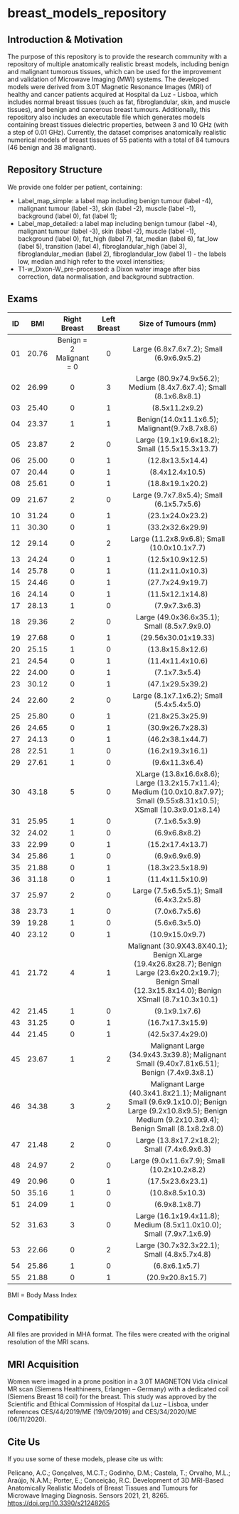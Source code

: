 # breast_models_repository

## Introduction & Motivation ##
The purpose of this repository is to provide the research community with a repository of multiple anatomically realistic breast models, including benign and malignant tumorous tissues, which can be used for the improvement and validation of Microwave Imaging (MWI) systems. The developed models were derived from 3.0T Magnetic Resonance Images (MRI) of healthy and cancer patients acquired at Hospital da Luz - Lisboa, which includes normal breast tissues (such as fat, fibroglandular, skin, and muscle tissues), and benign and cancerous breast tumours. Additionally, this repository also includes an executable file which generates models containing breast tissues dielectric properties, between 3 and 10 GHz (with a step of 0.01 GHz).
Currently, the dataset comprises anatomically realistic numerical models of breast tissues of 55 patients with a total of 84 tumours (46 benign and 38 malignant).

## Repository Structure ##
We provide one folder per patient, containing:

- Label_map_simple: a label map including benign tumour (label -4), malignant tumour (label -3), skin (label -2), muscle (label -1), background (label 0), fat (label 1);
- Label_map_detailed: a label map including benign tumour (label -4), malignant tumour (label -3), skin (label -2), muscle (label -1), background (label 0), fat_high (label 7), fat_median (label 6), fat_low (label 5), transition (label 4), fibroglandular_high (label 3), fibroglandular_median (label 2), fibroglandular_low (label 1) - the labels low, median and high refer to the voxel intensities;
- T1-w_Dixon-W_pre-processed: a Dixon water image after bias correction, data normalisation, and background subtraction.


## Exams ##
| ID |  BMI  | Right Breast | Left Breast | Size of Tumours (mm) |
|:--:|:-----:|:------------:|:-----------:|:--------------------:|
| 01 | 20.76 | Benign = 2 Malignant = 0         |           0           |Large (6.8x7.6x7.2); Small (6.9x6.9x5.2)|
| 02 | 26.99 |    0          |           3           |Large (80.9x74.9x56.2); Medium (8.4x7.6x7.4); Small (8.1x6.8x8.1)|
| 03 | 25.40 |    0          |           1           | (8.5x11.2x9.2)       |
| 04 | 23.37 |    1          |           1           |Benign(14.0x11.1x6.5); Malignant(9.7x8.7x8.6)|
| 05 | 23.87 |    2          |           0           |Large (19.1x19.6x18.2); Small (15.5x15.3x13.7)|
| 06 | 25.00 |    0          |           1           |(12.8x13.5x14.4)      |
| 07 | 20.44 |    0          |           1           |(8.4x12.4x10.5)       |
| 08 | 25.61 |    0          |           1           |(18.8x19.1x20.2)      |
| 09 | 21.67 |    2          |           0           |Large (9.7x7.8x5.4); Small (6.1x5.7x5.6)|
| 10 | 31.24 |    0          |           1           |(23.1x24.0x23.2)      |
| 11 | 30.30 |    0          |           1           |(33.2x32.6x29.9)      |
| 12 | 29.14 |    0          |           2           |Large (11.2x8.9x6.8); Small (10.0x10.1x7.7)|
| 13 | 24.24 |    0          |           1           | (12.5x10.9x12.5)     |
| 14 | 25.78 |    0          |           1           |(11.2x11.0x10.3)      |
| 15 | 24.46 |    0          |           1           |  (27.7x24.9x19.7)    |
| 16 | 24.14 |    0          |           1           |  (11.5x12.1x14.8)    |
| 17 | 28.13 |    1          |           0           |  (7.9x7.3x6.3)       |
| 18 | 29.36 |    2          |           0           |Large (49.0x36.6x35.1); Small (8.5x7.9x9.0)|
| 19 | 27.68 |    0          |           1           | (29.56x30.01x19.33)  |
| 20 | 25.15 |    1          |           0           |  (13.8x15.8x12.6)    |
| 21 | 24.54 |    0          |           1           |    (11.4x11.4x10.6)  |
| 22 | 24.00 |    0          |           1           | (7.1x7.3x5.4)        |
| 23 | 30.12 |    0          |           1           |  (47.1x29.5x39.2)    |
| 24 | 22.60 |    2          |           0           |Large (8.1x7.1x6.2); Small (5.4x5.4x5.0)|
| 25 | 25.80 |    0          |           1           | (21.8x25.3x25.9)     |
| 26 | 24.65 |    0          |           1           | (30.9x26.7x28.3)     |
| 27 | 24.13 |    0          |           1           | (46.2x38.1x44.7)     |
| 28 | 22.51 |    1          |           0           | (16.2x19.3x16.1)     |
| 29 | 27.61 |    1          |           0           | (9.6x11.3x6.4)       |
| 30 | 43.18 |    5          |           0           | XLarge (13.8x16.6x8.6); Large (13.2x15.7x11.4); Medium (10.0x10.8x7.97); Small (9.55x8.31x10.5); XSmall (10.3x9.01x8.14)|
| 31 | 25.95 |    1          |           0           | (7.1x6.5x3.9)        |
| 32 | 24.02 |    1          |           0           | (6.9x6.8x8.2)        |
| 33 | 22.99 |    0          |           1           | (15.2x17.4x13.7)     |
| 34 | 25.86 |    1          |           0           | (6.9x6.9x6.9)        |
| 35 | 21.88 |    0          |           1           | (18.3x23.5x18.9)     |
| 36 | 31.18 |    0          |           1           | (11.4x11.5x10.9)     |
| 37 | 25.97 |    2          |           0           | Large (7.5x6.5x5.1); Small (6.4x3.2x5.8)    |
| 38 | 23.73 |    1          |           0           |  (7.0x6.7x5.6)    |
| 39 | 19.28 |    1          |           0           |  (5.6x6.3x5.0)    |
| 40 | 23.12 |    0          |           1           |  (10.9x15.0x9.7)    |
| 41 | 21.72 |    4          |           1           |  Malignant (30.9X43.8X40.1); Benign XLarge (19.4x26.8x28.7); Benign Large (23.6x20.2x19.7); Benign Small (12.3x15.8x14.0); Benign XSmall (8.7x10.3x10.1)|
| 42 | 21.45 |    1          |            0          |   (9.1x9.1x7.6)    |
| 43 | 31.25 |      0        |              1        |    (16.7x17.3x15.9)  |
| 44 | 21.45 |      0        |              1        |    (42.5x37.4x29.0)  |
| 45 | 23.67 |     1        |              2        |    Malignant Large (34.9x43.3x39.8); Malignant Small (9.40x7.81x6.51); Benign (7.4x9.3x8.1)  |
| 46 | 34.38 |      3        |              2        |    Malignant Large (40.3x41.8x21.1); Malignant Small (9.6x9.1x10.0); Benign Large (9.2x10.8x9.5); Benign Medium (9.2x10.3x9.4); Benign Small (8.1x8.2x8.0)  |
| 47 | 21.48 |      2        |              0        |    Large (13.8x17.2x18.2); Small (7.4x6.9x6.3)  |
| 48 | 24.97 |      2        |              0        |    Large (9.0x11.6x7.9); Small  (10.2x10.2x8.2)  |
| 49 | 20.96 |      0        |              1        |    (17.5x23.6x23.1)  |
| 50 | 35.16 |      1        |              0        |      (10.8x8.5x10.3)  |
| 51 | 24.09 |      1        |              0        |       (6.9x8.1x8.7)  |
| 52 | 31.63 |      3        |              0        |     Large (16.1x19.4x11.8); Medium (8.5x11.0x10.0); Small  (7.9x7.1x6.9)  |
| 53 | 22.66 |      0        |              2        |      Large (30.7x32.3x22.1); Small (4.8x5.7x4.8)  |
| 54 | 25.86 |      1        |              0        |      (6.8x6.1x5.7)   |
| 55 | 21.88 |      0        |              1        |     (20.9x20.8x15.7)   |

BMI = Body Mass Index

## Compatibility ##
All files are provided in MHA format. The files were created with the original resolution of the MRI scans.

## MRI Acquisition ##
Women were imaged in a prone position in a 3.0T MAGNETON Vida clinical MR scan (Siemens Healthineers, Erlangen – Germany) with a dedicated coil (Siemens Breast 18 coil) for the breast. This study was approved by the Scientific and Ethical Commission of Hospital da Luz – Lisboa, under references CES/44/2019/ME (19/09/2019) and CES/34/2020/ME (06/11/2020).

## Cite Us ##
If you use some of these models, please cite us with:

Pelicano, A.C.; Gonçalves, M.C.T.; Godinho, D.M.; Castela, T.; Orvalho, M.L.; Araújo, N.A.M.; Porter, E.; Conceição, R.C. Development of 3D MRI-Based Anatomically Realistic Models of Breast Tissues and Tumours for Microwave Imaging Diagnosis. Sensors 2021, 21, 8265. https://doi.org/10.3390/s21248265
